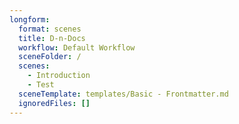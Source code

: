 ```yaml
---
longform:
  format: scenes
  title: D-n-Docs
  workflow: Default Workflow
  sceneFolder: /
  scenes:
    - Introduction
    - Test
  sceneTemplate: templates/Basic - Frontmatter.md
  ignoredFiles: []
---
```

